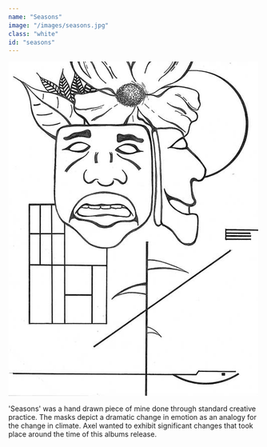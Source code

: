 ```yaml
---
name: "Seasons"
image: "/images/seasons.jpg"
class: "white"
id: "seasons"
---
```


<div class="season-sketch">
  <img src="/images/trippy-sketch.jpg" alt="">
</div>

<p class="push-0">
'Seasons' was a hand drawn piece of mine done through standard creative practice. The masks depict a dramatic change in emotion as an analogy for the change in climate. Axel wanted to exhibit significant changes that took place around the time of this albums release.
</p>
